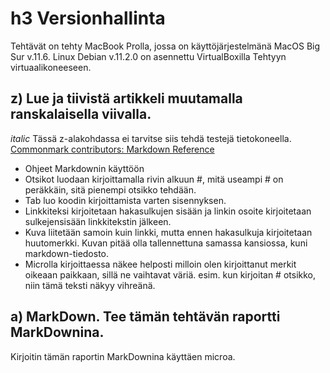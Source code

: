 # h3 Versionhallinta

Tehtävät on tehty MacBook Prolla, jossa on käyttöjärjestelmänä MacOS Big Sur v.11.6. Linux Debian v.11.2.0 on asennettu VirtualBoxilla Tehtyyn virtuaalikoneeseen.

## z) Lue ja tiivistä artikkeli muutamalla ranskalaisella viivalla.

*italic* Tässä z-alakohdassa ei tarvitse siis tehdä testejä tietokoneella.
[Commonmark contributors: Markdown Reference](https://commonmark.org/help/)
 
- Ohjeet Markdownin käyttöön
- Otsikot luodaan kirjoittamalla rivin alkuun #, mitä useampi # on peräkkäin, sitä pienempi otsikko tehdään.
- Tab luo koodin kirjoittamista varten sisennyksen.
- Linkkiteksi kirjoitetaan hakasulkujen sisään ja linkin osoite kirjoitetaan sulkejensisään linkkitekstin jälkeen.
- Kuva liitetään samoin kuin linkki, mutta ennen hakasulkuja kirjoitetaan huutomerkki. Kuvan pitää olla tallennettuna samassa kansiossa, kuni markdown-tiedosto.
- Microlla kirjoittaessa näkee helposti milloin olen kirjoittanut merkit oikeaan paikkaan, sillä ne vaihtavat väriä. esim. kun kirjoitan # otsikko, niin tämä teksti näkyy vihreänä.

## a) MarkDown. Tee tämän tehtävän raportti MarkDownina.

Kirjoitin tämän raportin MarkDownina käyttäen microa.
